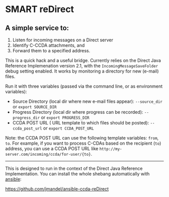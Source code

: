 # SMART reDirect

## A simple service to:
 1. Listen for incoming messages on a Direct server
 2. Identify C-CCDA attachments, and
 3. Forward them to a specified address.

This is a quick hack and a useful bridge.  Currently relies on the Direct Java
Reference Implemenation version 2.1, with the `IncomingMessageSaveFolder` debug
setting enabled.  It works by monitoring a directory for new (e-mail) files.

Run it with three variables (passed via the command line, or as environment variables):

* Source Directory (local dir where new e-mail files appear): `--source_dir` or `export SOURCE_DIR`
* Progress Directory (local dir where progress can be recorded): `--progress_dir` or `export PROGRESS_DIR`
* CCDA POST URL ( URL template to which files should be posted): `--ccda_post_url` or `export CCDA_POST_URL`

Note: the CCDA POST URL can use the following template variables: `from`, `to`.
For example, if you want to process C-CDAs based on the recipient (`to`)
address, you can use a CCDA POST URL like
`http://my-server.com/incoming/ccda/for-user/{to}`.

---

This is designed to run in the context of the Direct Java Reference
Implementation.  You can install the whole shebang
automatically with [ansible](http://ansible.cc):

https://github.com/jmandel/ansible-ccda-reDirect


